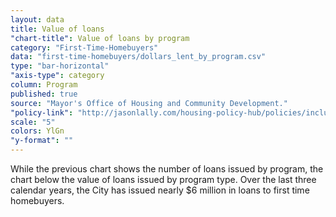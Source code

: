 ```yaml
---
layout: data
title: Value of loans
"chart-title": Value of loans by program
category: "First-Time-Homebuyers"
data: "first-time-homebuyers/dollars_lent_by_program.csv"
type: "bar-horizontal"
"axis-type": category
column: Program
published: true
source: "Mayor's Office of Housing and Community Development."
"policy-link": "http://jasonlally.com/housing-policy-hub/policies/inclusionary-housing/"
scale: "5"
colors: YlGn
"y-format": ""
---
```


While the previous chart shows the number of loans issued by program, the chart below the value of loans issued by program type. Over the last three calendar years, the City has issued nearly $6 million in loans to first time homebuyers.